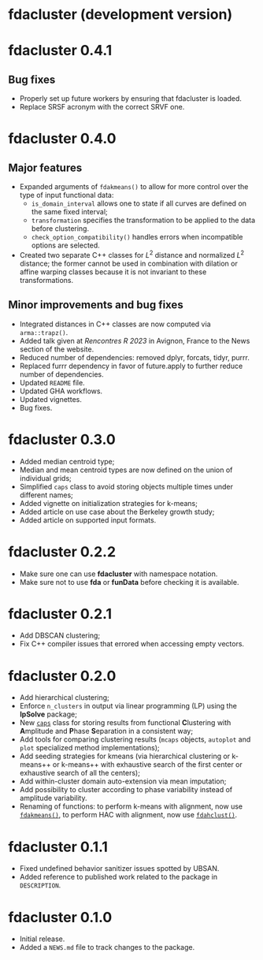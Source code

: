 # fdacluster (development version)

# fdacluster 0.4.1

## Bug fixes

* Properly set up future workers by ensuring that fdacluster is loaded.
* Replace SRSF acronym with the correct SRVF one.

# fdacluster 0.4.0

## Major features

* Expanded arguments of `fdakmeans()` to allow for more control over the type of 
input functional data:
  - `is_domain_interval` allows one to state if all curves are defined on the 
  same fixed interval;
  - `transformation` specifies the transformation to be applied to the data 
  before clustering.
  - `check_option_compatibility()` handles errors when incompatible 
  options are selected.
* Created two separate C++ classes for $L^2$ distance and normalized $L^2$ 
distance; the former cannot be used in combination with dilation or affine 
warping classes because it is not invariant to these transformations.

## Minor improvements and bug fixes

* Integrated distances in C++ classes are now computed via `arma::trapz()`.
* Added talk given at *Rencontres R 2023* in Avignon, France to the News section 
of the website.
* Reduced number of dependencies: removed dplyr, forcats, tidyr, purrr.
* Replaced furrr dependency in favor of future.apply to further reduce number of
dependencies.
* Updated `README` file.
* Updated GHA workflows.
* Updated vignettes.
* Bug fixes.

# fdacluster 0.3.0

* Added median centroid type;
* Median and mean centroid types are now defined on the union of individual
grids;
* Simplified `caps` class to avoid storing objects multiple times under
different names;
* Added vignette on initialization strategies for k-means;
* Added article on use case about the Berkeley growth study;
* Added article on supported input formats.

# fdacluster 0.2.2

* Make sure one can use **fdacluster** with namespace notation.
* Make sure not to use **fda** or **funData** before checking it is available.

# fdacluster 0.2.1

* Add DBSCAN clustering;
* Fix C++ compiler issues that errored when accessing empty vectors.

# fdacluster 0.2.0

* Add hierarchical clustering;
* Enforce `n_clusters` in output via linear programming (LP) using the 
**lpSolve** package;
* New [`caps`](https://astamm.github.io/fdacluster/reference/caps.html) class 
for storing results from functional **C**lustering with **A**mplitude and 
**P**hase **S**eparation in a consistent way;
* Add tools for comparing clustering results (`mcaps` objects, `autoplot` and 
`plot` specialized method implementations);
* Add seeding strategies for kmeans (via hierarchical clustering or k-means++ or 
k-means++ with exhaustive search of the first center or exhaustive search of all 
the centers);
* Add within-cluster domain auto-extension via mean imputation;
* Add possibility to cluster according to phase variability instead of amplitude 
variability.
* Renaming of functions: to perform k-means with alignment, now use 
[`fdakmeans()`](https://astamm.github.io/fdacluster/reference/fdakmeans.html), 
to perform HAC with alignment, now use 
[`fdahclust()`](https://astamm.github.io/fdacluster/reference/fdahclust.html).

# fdacluster 0.1.1

* Fixed undefined behavior sanitizer issues spotted by UBSAN.
* Added reference to published work related to the package in `DESCRIPTION`.

# fdacluster 0.1.0

* Initial release.
* Added a `NEWS.md` file to track changes to the package.
